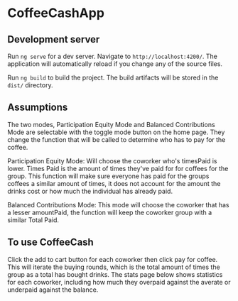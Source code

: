 # CoffeeCashApp

## Development server

Run `ng serve` for a dev server. Navigate to `http://localhost:4200/`. The application will automatically reload if you change any of the source files.

Run `ng build` to build the project. The build artifacts will be stored in the `dist/` directory.


## Assumptions

The two modes, Participation Equity Mode and Balanced Contributions Mode are selectable with the toggle mode button on the home page. They change the function that will be called to determine who has to pay for the coffee.

Participation Equity Mode: Will choose the coworker who's timesPaid is lower. Times Paid is the amount of times they've paid for for coffees for the group. This function will make sure everyone has paid for the groups coffees a similar amount of times, it does not account for the amount the drinks cost or how much the individual has already paid. 

Balanced Contributions Mode: This mode will choose the coworker that has a lesser amountPaid, the function will keep the coworker group with a similar Total Paid. 


## To use CoffeeCash

Click the add to cart button for each coworker then click pay for coffee. This will iterate the buying rounds, which is the total amount of times the group as a total has bought drinks. The stats page below shows statistics for each coworker, including how much they overpaid against the averate or underpaid against the balance.
